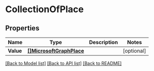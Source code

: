 # CollectionOfPlace

## Properties

Name | Type | Description | Notes
------------ | ------------- | ------------- | -------------
**Value** | [**[]MicrosoftGraphPlace**](microsoft.graph.place.md) |  | [optional] 

[[Back to Model list]](../README.md#documentation-for-models) [[Back to API list]](../README.md#documentation-for-api-endpoints) [[Back to README]](../README.md)


